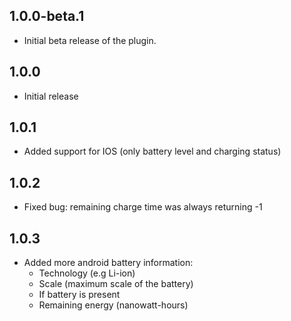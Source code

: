 ## 1.0.0-beta.1

* Initial beta release of the plugin.

## 1.0.0

* Initial release

## 1.0.1

* Added support for IOS (only battery level and charging status)

## 1.0.2

* Fixed bug: remaining charge time was always returning -1

## 1.0.3

* Added more android battery information:
    - Technology (e.g Li-ion)
    - Scale (maximum scale of the battery)
    - If battery is present
    - Remaining energy (nanowatt-hours)
